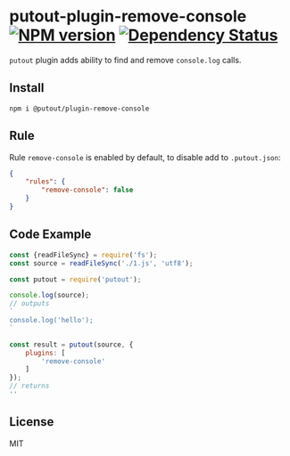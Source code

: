 # putout-plugin-remove-console [![NPM version][NPMIMGURL]][NPMURL] [![Dependency Status][DependencyStatusIMGURL]][DependencyStatusURL]

[NPMIMGURL]:                https://img.shields.io/npm/v/@putout/plugin-remove-console.svg?style=flat&longCache=true
[NPMURL]:                   https://npmjs.org/package/@putout/plugin-remove-console"npm"

[DependencyStatusURL]:      https://david-dm.org/coderaiser/putout?path=packages/plugin-remove-console
[DependencyStatusIMGURL]:   https://david-dm.org/coderaiser/putout.svg?path=packages/plugin-remove-console

`putout` plugin adds ability to find and remove `console.log` calls.

## Install

```
npm i @putout/plugin-remove-console
```

## Rule

Rule `remove-console` is enabled by default, to disable add to `.putout.json`:

```json
{
    "rules": {
        "remove-console": false
    }
}
```

## Code Example

```js
const {readFileSync} = require('fs');
const source = readFileSync('./1.js', 'utf8');

const putout = require('putout');

console.log(source);
// outputs
`
console.log('hello');
`

const result = putout(source, {
    plugins: [
        'remove-console'
    ]
});
// returns
''
```

## License

MIT

